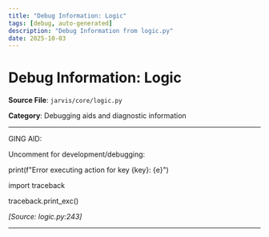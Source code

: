 ```yaml
---
title: "Debug Information: Logic"
tags: [debug, auto-generated]
description: "Debug Information from logic.py"
date: 2025-10-03
---
```


# Debug Information: Logic

**Source File**: `jarvis/core/logic.py`

**Category**: Debugging aids and diagnostic information

---

<a id="general-1"></a>

GING AID:

 Uncomment for development/debugging:

 print(f"Error executing action for key {key}: {e}")

 import traceback

 traceback.print_exc()

*[Source: logic.py:243]*

---
